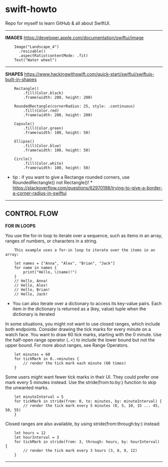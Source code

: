 # swift-howto
Repo for myself to learn GitHub &amp; all about SwiftUI.

---
**IMAGES** https://developer.apple.com/documentation/swiftui/image

        Image("Landscape_4")
          .resizable()
          .aspectRatio(contentMode: .fit)
        Text("Water wheel")

---
**SHAPES** https://www.hackingwithswift.com/quick-start/swiftui/swiftuis-built-in-shapes
   
        Rectangle()
            .fill(Color.black)
            .frame(width: 200, height: 200)

        RoundedRectangle(cornerRadius: 25, style: .continuous)
            .fill(Color.red)
            .frame(width: 200, height: 200)

        Capsule()
            .fill(Color.green)
            .frame(width: 100, height: 50)

        Ellipse()
            .fill(Color.blue)
            .frame(width: 100, height: 50)

        Circle()
            .fill(Color.white)
            .frame(width: 100, height: 50)
            
* tip : if you want to give a Rectange rounded corners, use RoundedRectangle() not Rectangle()! 
        * https://stackoverflow.com/questions/62970198/trying-to-give-a-border-a-corner-radius-in-swiftui
---
**CONTROL FLOW**
---

**FOR IN LOOPS**

You use the for-in loop to iterate over a sequence, such as items in an array, ranges of numbers, or characters in a string.

        This example uses a for-in loop to iterate over the items in an array:

        let names = ["Anna", "Alex", "Brian", "Jack"]
        for name in names {
            print("Hello, \(name)!")
        }
        // Hello, Anna!
        // Hello, Alex!
        // Hello, Brian!
        // Hello, Jack!
       
* You can also iterate over a dictionary to access its key-value pairs. Each item in the dictionary is returned as a (key, value) tuple when the dictionary is iterated

In some situations, you might not want to use closed ranges, which include both endpoints. Consider drawing the tick marks for every minute on a watch face. You want to draw 60 tick marks, starting with the 0 minute. Use the half-open range operator (..<) to include the lower bound but not the upper bound. For more about ranges, see Range Operators.

        let minutes = 60
        for tickMark in 0..<minutes {
            // render the tick mark each minute (60 times)
        }
        
Some users might want fewer tick marks in their UI. They could prefer one mark every 5 minutes instead. Use the stride(from:to:by:) function to skip the unwanted marks.

        let minuteInterval = 5
        for tickMark in stride(from: 0, to: minutes, by: minuteInterval) {
            // render the tick mark every 5 minutes (0, 5, 10, 15 ... 45, 50, 55)
        }
Closed ranges are also available, by using stride(from:through:by:) instead:

        let hours = 12
        let hourInterval = 3
        for tickMark in stride(from: 3, through: hours, by: hourInterval) {
            // render the tick mark every 3 hours (3, 6, 9, 12)
        }
---
